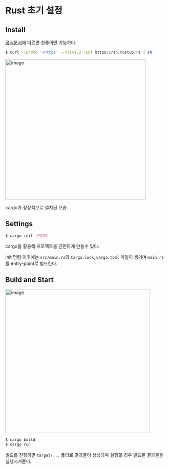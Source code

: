 # Rust 초기 설정

## Install

[공식문서](https://www.rust-lang.org/tools/install)에 따르면 한줄이면 가능하다.

```sh
$ curl --proto '=https' --tlsv1.2 -sSf https://sh.rustup.rs | sh
```

<img width="439" alt="image" src="https://github.com/1ilsang/dev/assets/23524849/030f92b2-94d0-4f33-8e86-86cc5c8dd299" />

cargo가 정상적으로 설치된 모습.

## Settings

```sh
$ cargo init [PATH]
```

cargo를 활용해 프로젝트를 간편하게 만들수 있다.

init 명령 이후에는 `src/main.rs`와 `Cargo.lock`, `Cargo.toml` 파일이 생기며 `main.rs`를 entry-point로 빌드한다.

## Build and Start

<img width="450" alt="image" src="https://github.com/1ilsang/dev/assets/23524849/b2b3d038-6a96-4fb9-9ab1-9019442b4393" />

```sh
$ cargo build
$ cargo run
```

빌드를 진행하면 `target/...` 폴더로 결과물이 생성되며 실행할 경우 빌드된 결과물을 실행시켜준다.
